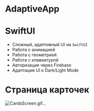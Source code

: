 # AdaptiveApp

# SwiftUI

- Сложный, адаптивный UI на `SwiftUI`
- Работа с анимацией
- Работа с геометрией
- Работа с клавиатурой
- Авторизация через Firebase
- Адаптация UI к Dark/Light Mode

# Страница карточек
![CardsScreen.gif…]()
